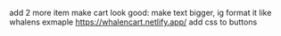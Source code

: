 add 2 more item
make cart look good: make text bigger, ig format it like whalens exmaple https://whalencart.netlify.app/
add css to buttons